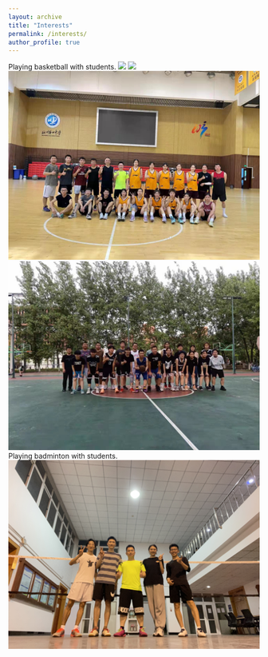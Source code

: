 ```yaml
---
layout: archive
title: "Interests"
permalink: /interests/
author_profile: true
---
```

Playing basketball with students.
<img src='/images/basketball1.jpg' width='320'>
<img src='/images/basketball2.jpg'>
<img src='/images/basketball3.jpg'>
<img src='/images/basketball4.jpg'>
Playing badminton with students.
<img src='/images/badminton1.jpg'>
